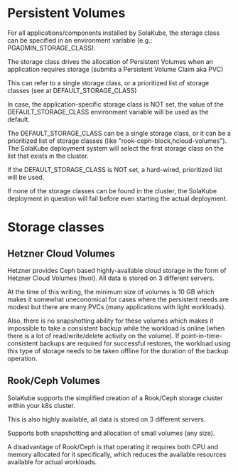 # Persistent Volumes

For all applications/components installed by SolaKube, the storage class can be specified in an environment variable (e.g.: PGADMIN_STORAGE_CLASS). 

The storage class drives the allocation of Persistent Volumes when an application requires storage (submits a Persistent Volume Claim aka PVC)

This can refer to a single storage class, or a prioritized list of storage classes (see at DEFAULT_STORAGE_CLASS) 

In case, the application-specific storage class is NOT set, the value of the DEFAULT_STORAGE_CLASS environment variable will be used as the default.

The DEFAULT_STORAGE_CLASS can be a single storage class, or it can be a prioritized list of storage classes (like "rook-ceph-block,hcloud-volumes"). The SolaKube deployment system will select the first storage class on the list that exists in the cluster.

If the DEFAULT_STORAGE_CLASS is NOT set, a hard-wired, prioritized list will be used. 

If none of the storage classes can be found in the cluster, the SolaKube deployment in question will fail before even starting the actual deployment.

# Storage classes

## Hetzner Cloud Volumes

Hetzner provides Ceph based highly-available cloud storage in the form of Hetzner Cloud Volumes (hvol). All data is stored on 3 different servers.

At the time of this writing, the minimum size of volumes is 10 GB which makes it somewhat uneconomical for cases where the persistent needs are modest but there are many PVCs (many applications with light workloads).

Also, there is no snapshotting ability for these volumes which makes it impossible to take a consistent backup while the workload is online (when there is a lot of read/write/delete activity on the volume). If point-in-time-consistent backups are required for successful restores, the workload using this type of storage needs to be taken offline for the duration of the backup operation.

## Rook/Ceph Volumes

SolaKube supports the simplified creation of a Rook/Ceph storage cluster within your k8s cluster.
 
This is also highly available, all data is stored on 3 different servers.
 
Supports both snapshotting and allocation of small volumes (any size).

A disadvantage of Rook/Ceph is that operating it requires both CPU and memory allocated for it specifically, which reduces the available resources available for actual workloads. 
